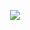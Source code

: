 <p align="center"> <img src="https://github.com/user-attachments/assets/9b135e8b-0cdc-45ad-9125-a15c55c411fe"> </p>
